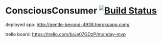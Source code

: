 ConsciousConsumer [![Build Status](https://travis-ci.org/fiddler-crabs-2014/ConsciousConsumer.svg?branch=master)](https://travis-ci.org/fiddler-crabs-2014/ConsciousConsumer)
=================


deployed app: http://gentle-beyond-4938.herokuapp.com/

trello board: https://trello.com/b/Je07GDzP/monday-mvp
